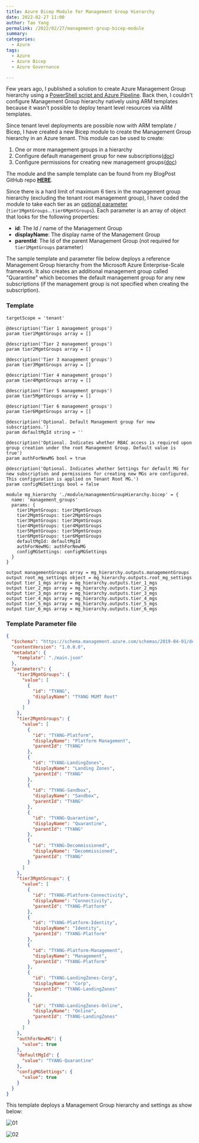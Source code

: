 ```yaml
---
title: Azure Bicep Module for Management Group Hierarchy
date: 2022-02-27 11:00
author: Tao Yang
permalink: /2022/02/27/management-group-bicep-module
summary:
categories:
  - Azure
tags:
  - Azure
  - Azure Bicep
  - Azure Governance

---
```


Few years ago, I published a solution to create Azure Management Group hierarchy using a [PowerShell script and Azure Pipeline](https://blog.tyang.org/2019/09/08/configuring-azure-management-group-hierarchy-using-azure-devops/). Back then, I couldn't configure Management Group hierarchy natively using ARM templates because it wasn't possible to deploy tenant level resources via ARM templates.

Since tenant level deployments are possible now with ARM template / Bicep, I have created a new Bicep module to create the Management Group hierarchy in an Azure tenant. This module can be used to create:

1. One or more management groups in a hierarchy
2. Configure default management group for new subscriptions([doc](https://docs.microsoft.com/en-au/azure/governance/management-groups/how-to/protect-resource-hierarchy#setting---default-management-group))
3. Configure permissions for creating new management groups([doc](https://docs.microsoft.com/en-au/azure/governance/management-groups/how-to/protect-resource-hierarchy#setting---require-authorization))

The module and the sample template can be found from my BlogPost GitHub repo **[HERE](https://github.com/tyconsulting/BlogPosts/tree/master/Azure-Bicep/management.group)**.

Since there is a hard limit of maximum 6 tiers in the management group hierarchy (excluding the tenant root management group), I have coded the module to take each tier as an [optional parameter](https://github.com/tyconsulting/BlogPosts/blob/master/Azure-Bicep/management.group/module/managementGroupHierarchy.bicep#L3-L19) (```tier1MgmtGroups```...```tier6MgmtGroups```). Each parameter is an array of object that looks for the following properties:

* **id**: The Id / name of the Management Group
* **displayName**: The display name of the Management Group
* **parentId**: The Id of the parent Management Group (not required for ```tier1MgmtGroups``` parameter)

The sample template and parameter file below deploys a reference Management Group hierarchy from the Microsoft Azure Enterprise-Scale framework. It also creates an additional management group called "Quarantine" which becomes the default management group for any new subscriptions (if the management group is not specified when creating the subscription).

### Template

```hcl
targetScope = 'tenant'

@description('Tier 1 management groups')
param tier1MgmtGroups array = []

@description('Tier 2 management groups')
param tier2MgmtGroups array = []

@description('Tier 3 management groups')
param tier3MgmtGroups array = []

@description('Tier 4 management groups')
param tier4MgmtGroups array = []

@description('Tier 5 management groups')
param tier5MgmtGroups array = []

@description('Tier 6 management groups')
param tier6MgmtGroups array = []

@description('Optional. Default Management group for new subscriptions.')
param defaultMgId string = ''

@description('Optional. Indicates whether RBAC access is required upon group creation under the root Management Group. Default value is true')
param authForNewMG bool = true

@description('Optional. Indicates whether Settings for default MG for new subscription and permissions for creating new MGs are configured. This configuration is applied on Tenant Root MG.')
param configMGSettings bool = false

module mg_hierarchy './module/managementGroupHierarchy.bicep' = {
  name: 'management_groups'
  params: {
    tier1MgmtGroups: tier1MgmtGroups
    tier2MgmtGroups: tier2MgmtGroups
    tier3MgmtGroups: tier3MgmtGroups
    tier4MgmtGroups: tier4MgmtGroups
    tier5MgmtGroups: tier5MgmtGroups
    tier6MgmtGroups: tier6MgmtGroups
    defaultMgId: defaultMgId
    authForNewMG: authForNewMG
    configMGSettings: configMGSettings
  }
}

output managementGroups array = mg_hierarchy.outputs.managementGroups
output root_mg_settings object = mg_hierarchy.outputs.root_mg_settings
output tier_1_mgs array = mg_hierarchy.outputs.tier_1_mgs
output tier_2_mgs array = mg_hierarchy.outputs.tier_2_mgs
output tier_3_mgs array = mg_hierarchy.outputs.tier_3_mgs
output tier_4_mgs array = mg_hierarchy.outputs.tier_4_mgs
output tier_5_mgs array = mg_hierarchy.outputs.tier_5_mgs
output tier_6_mgs array = mg_hierarchy.outputs.tier_6_mgs
```

### Template Parameter file

```json
{
  "$schema": "https://schema.management.azure.com/schemas/2019-04-01/deploymentParameters.json#",
  "contentVersion": "1.0.0.0",
  "metadata": {
    "template": "./main.json"
  },
  "parameters": {
    "tier1MgmtGroups": {
      "value": [
        {
          "id": "TYANG",
          "displayName": "TYANG MGMT Root"
        }
      ]
    },
    "tier2MgmtGroups": {
      "value": [
        {
          "id": "TYANG-Platform",
          "displayName": "Platform Management",
          "parentId": "TYANG"
        },
        {
          "id": "TYANG-LandingZones",
          "displayName": "Landing Zones",
          "parentId": "TYANG"
        },
        {
          "id": "TYANG-Sandbox",
          "displayName": "Sandbox",
          "parentId": "TYANG"
        },
        {
          "id": "TYANG-Quarantine",
          "displayName": "Quarantine",
          "parentId": "TYANG"
        },
        {
          "id": "TYANG-Decommissioned",
          "displayName": "Decommissioned",
          "parentId": "TYANG"
        }
      ]
    },
    "tier3MgmtGroups": {
      "value": [
        {
          "id": "TYANG-Platform-Connectivity",
          "displayName": "Connectivity",
          "parentId": "TYANG-Platform"
        },
        {
          "id": "TYANG-Platform-Identity",
          "displayName": "Identity",
          "parentId": "TYANG-Platform"
        },
        {
          "id": "TYANG-Platform-Management",
          "displayName": "Management",
          "parentId": "TYANG-Platform"
        },
        {
          "id": "TYANG-LandingZones-Corp",
          "displayName": "Corp",
          "parentId": "TYANG-LandingZones"
        },
        {
          "id": "TYANG-LandingZones-Online",
          "displayName": "Online",
          "parentId": "TYANG-LandingZones"
        }
      ]
    },
    "authForNewMG": {
      "value": true
    },
    "defaultMgId": {
      "value": "TYANG-Quarantine"
    },
    "configMGSettings": {
      "value": true
    }
  }
}
```

This template deploys a Management Group hierarchy and settings as show below:

![01](../../../../assets/images/2022/02/mgmt-group-01.jpg)

![02](../../../../assets/images/2022/02/mgmt-group-02.jpg)
